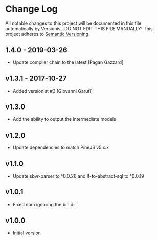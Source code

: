 # Change Log

All notable changes to this project will be documented in this file
automatically by Versionist. DO NOT EDIT THIS FILE MANUALLY!
This project adheres to [Semantic Versioning](http://semver.org/).

## 1.4.0 - 2019-03-26

* Update compiler chain to the latest [Pagan Gazzard]

## v1.3.1 - 2017-10-27

* Added versionist #3 [Giovanni Garufi]

## v1.3.0

* Add the ability to output the intermediate models

## v1.2.0

* Update dependencies to match PineJS v5.x.x

## v1.1.0

* Update sbvr-parser to ^0.0.26 and lf-to-abstract-sql to ^0.0.19

## v1.0.1

* Fixed npm ignoring the bin dir

## v1.0.0

* Initial version
